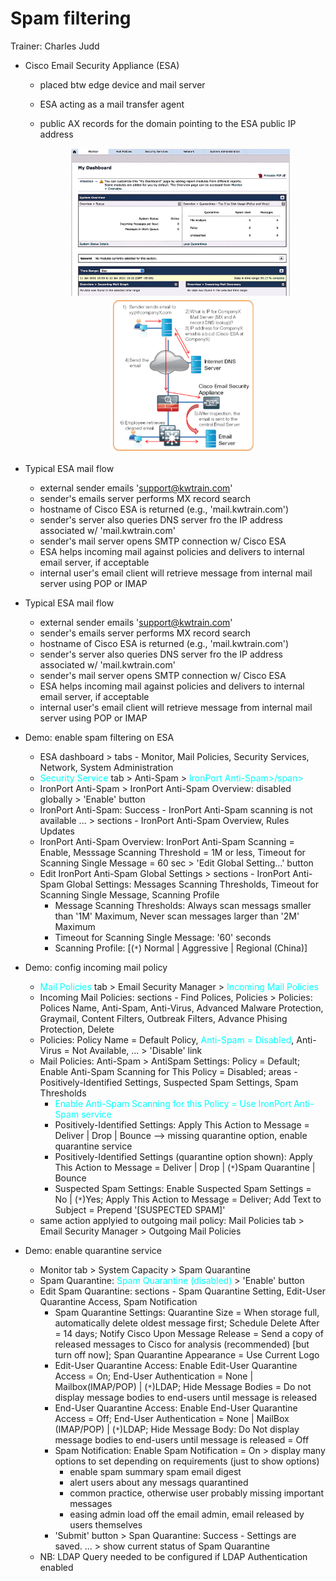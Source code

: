 # Spam filtering

Trainer: Charles Judd


- Cisco Email Security Appliance (ESA)
  - placed btw edge device and mail server
  - ESA acting as a mail transfer agent
  - public AX records for the domain pointing to the ESA public IP address

    <div style="margin: 0.5em; display: flex; justify-content: center; align-items: center; flex-flow: row wrap;">
      <a href="url" ismap target="_blank">
        <img style="margin: 0.1em;" width=350
          src   = "img/22.09-esa.png"
          alt   = "Snapshot of ESA dashboard"
          title = "Snapshot of ESA dashboard"
        >
      </a>&nbsp;&nbsp;
      <a href="https://www.cisco.com/c/dam/global/en_ca/solutions/strategy/docs/sbaBN_email_secDG.pdf" ismap target="_blank">
        <img style="margin: 0.1em;" width=230
          src   = "img/22.09-mailflow.png"
          alt   = "Email message flow"
          title = "Email message flow"
        >
      </a>
    </div>


- Typical ESA mail flow
  - external sender emails 'support@kwtrain.com'
  - sender's emails server performs MX record search
  - hostname of Cisco ESA is returned (e.g., 'mail.kwtrain.com')
  - sender's server also queries DNS server fro the IP address associated w/ 'mail.kwtrain.com'
  - sender's mail server opens SMTP connection w/ Cisco ESA
  - ESA helps incoming mail against policies and delivers to internal email server, if acceptable
  - internal user's email client will retrieve message from internal mail server using POP or IMAP


- Typical ESA mail flow
  - external sender emails 'support@kwtrain.com'
  - sender's emails server performs MX record search
  - hostname of Cisco ESA is returned (e.g., 'mail.kwtrain.com')
  - sender's server also queries DNS server fro the IP address associated w/ 'mail.kwtrain.com'
  - sender's mail server opens SMTP connection w/ Cisco ESA
  - ESA helps incoming mail against policies and delivers to internal email server, if acceptable
  - internal user's email client will retrieve message from internal mail server using POP or IMAP


- Demo: enable spam filtering on ESA
  - ESA dashboard > tabs - Monitor, Mail Policies, Security Services, Network, System Administration
  - <span style="color: cyan;">Security Service</span> tab > Anti-Spam > <span style="color: cyan;">IronPort Anti-Spam>/span>
  - IronPort Anti-Spam > IronPort Anti-Spam Overview: disabled globally > 'Enable' button
  - IronPort Anti-Spam: Success - IronPort Anti-Spam scanning is not available ... > sections - IronPort Anti-Spam Overview, Rules Updates
  - IronPort Anti-Spam Overview: IronPort Anti-Spam Scanning = Enable, Messsage Scanning Threshold = 1M or less, Timeout for Scanning Single Message = 60 sec > 'Edit Global Setting...' button
  - Edit IronPort Anti-Spam Global Settings > sections - IronPort Anti-Spam Global Settings: Messages Scanning Thresholds, Timeout for Scanning Single Message, Scanning Profile
    - Message Scanning Thresholds: Always scan messags smaller than '1M' Maximum, Never scan messages larger than '2M' Maximum
    - Timeout for Scanning Single Message: '60' seconds
    - Scanning Profile: [(`*`) Normal | Aggressive | Regional (China)]


- Demo: config incoming mail policy
  - <span style="color: cyan;">Mail Policies</span> tab > Email Security Manager > <span style="color: cyan;">Incoming Mail Policies</span>
  - Incoming Mail Policies: sections - Find Polices, Policies > Policies: Polices Name, Anti-Spam, Anti-Virus, Advanced Malware Protection, Graymail, Content Filters, Outbreak Filters, Advance Phising Protection, Delete
  - Policies: Policy Name = Default Policy, <span style="color: cyan;">Anti-Spam = Disabled</span>, Anti-Virus = Not Available, ... > 'Disable' link
  - Mail Policies: Anti-Spam > AntiSpam Settings: Policy = Default; Enable Anti-Spam Scanning for This Policy = Disabled; areas - Positively-Identified Settings, Suspected Spam Settings, Spam Thresholds
    - <span style="color: cyan;">Enable Anti-Spam Scanning for this Policy = Use IronPort Anti-Spam service</span>
    - Positively-Identified Settings: Apply This Action to Message = Deliver | Drop | Bounce --> missing quarantine option, enable quarantine service
    - Positively-Identified Settings (quarantine option shown): Apply This Action to Message = Deliver | Drop | (`*`)Spam Quarantine | Bounce
    - Suspected Spam Settings: Enable Suspected Spam Settings = No | (`*`)Yes; Apply This Action to Message = Deliver; Add Text to Subject = Prepend '[SUSPECTED SPAM]'
  - same action applyied to outgoing mail policy: Mail Policies tab > Email Security Manager > Outgoing Mail Policies


- Demo: enable quarantine service 
  - Monitor tab > System Capacity > Spam Quarantine
  - Spam Quarantine: <span style="color: cyan;">Spam Quarantine (disabled)</span> > 'Enable' button
  - Edit Spam Quarantine: sections - Spam Quarantine Setting, Edit-User Quarantine Access, Spam Notification
    - Spam Quarantine Settings: Quarantine Size = When storage full, automatically delete oldest message first; Schedule Delete After = 14 days; Notify Cisco Upon Message Release = Send a copy of released messages to Cisco for analysis (recommended) [but turn off now]; Span Quarantine Appearance = Use Current Logo
    - Edit-User Quarantine Access: Enable Edit-User Quarantine Access = On; End-User Authentication = None | Mailbox(IMAP/POP) | (`*`)LDAP; Hide Message Bodies = Do not display message bodies to end-users until message is released
    - End-User Quarantine Access: Enable End-User Quarantine Access = Off; End-User Authentication = None | MailBox (IMAP/POP) | (`*`)LDAP; Hide Message Body: Do Not display message bodies to end-users until message is released = Off
    - Spam Notification: Enable Spam Notification = On > display many options to set depending on requirements (just to show options)
      - enable spam summary spam email digest
      - alert users about any messags quarantined
      - common practice, otherwise user probably missing important messages
      - easing admin load off the email admin, email released by users themselves
    - 'Submit' button > Span Quarantine: Success - Settings are saved. ... > show current status of Spam Quarantine
  - NB: LDAP Query needed to be configured if LDAP Authentication enabled






